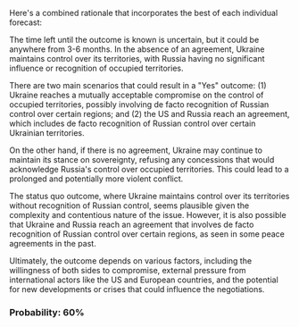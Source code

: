 Here's a combined rationale that incorporates the best of each individual forecast:

The time left until the outcome is known is uncertain, but it could be anywhere from 3-6 months. In the absence of an agreement, Ukraine maintains control over its territories, with Russia having no significant influence or recognition of occupied territories.

There are two main scenarios that could result in a "Yes" outcome: (1) Ukraine reaches a mutually acceptable compromise on the control of occupied territories, possibly involving de facto recognition of Russian control over certain regions; and (2) the US and Russia reach an agreement, which includes de facto recognition of Russian control over certain Ukrainian territories.

On the other hand, if there is no agreement, Ukraine may continue to maintain its stance on sovereignty, refusing any concessions that would acknowledge Russia's control over occupied territories. This could lead to a prolonged and potentially more violent conflict.

The status quo outcome, where Ukraine maintains control over its territories without recognition of Russian control, seems plausible given the complexity and contentious nature of the issue. However, it is also possible that Ukraine and Russia reach an agreement that involves de facto recognition of Russian control over certain regions, as seen in some peace agreements in the past.

Ultimately, the outcome depends on various factors, including the willingness of both sides to compromise, external pressure from international actors like the US and European countries, and the potential for new developments or crises that could influence the negotiations.

### Probability: 60%